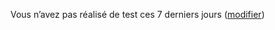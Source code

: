 Vous n’avez pas réalisé de test ces 7 derniers jours <span class="modifier">(<a href="#depistage">modifier</a>)</span>
